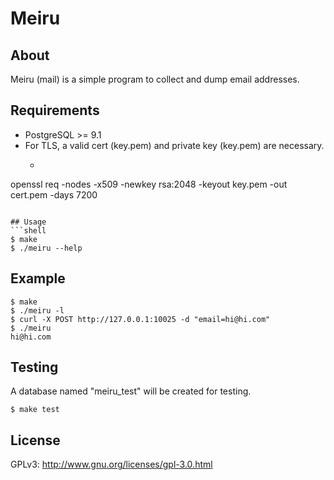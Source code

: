 # Meiru

## About
Meiru (mail) is a simple program to collect and dump email addresses.

## Requirements
* PostgreSQL >= 9.1
* For TLS, a valid cert (key.pem) and private key (key.pem) are necessary.
  * ```
openssl req -nodes -x509 -newkey rsa:2048 -keyout key.pem -out cert.pem -days 7200
```

## Usage
```shell
$ make
$ ./meiru --help
```
## Example
```shell
$ make
$ ./meiru -l
$ curl -X POST http://127.0.0.1:10025 -d "email=hi@hi.com"
$ ./meiru
hi@hi.com
```

## Testing
A database named "meiru_test" will be created for testing.
```shell
$ make test
```

## License
GPLv3: http://www.gnu.org/licenses/gpl-3.0.html
